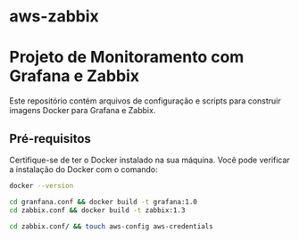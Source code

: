 # aws-zabbix
# Projeto de Monitoramento com Grafana e Zabbix

Este repositório contém arquivos de configuração e scripts para construir imagens Docker para Grafana e Zabbix.

## Pré-requisitos

Certifique-se de ter o Docker instalado na sua máquina. Você pode verificar a instalação do Docker com o comando:

```sh
docker --version

```
```sh
cd granfana.conf && docker build -t grafana:1.0
cd zabbix.conf && docker build -t zabbix:1.3
````
````sh
cd zabbix.conf/ && touch aws-config aws-credentials
````

